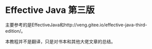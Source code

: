 # Effective Java 第三版

主要参考的是EffectiveJava和http://veng.gitee.io/effective-java-third-edition/。

本教程并不是翻译，只是对书本和其他大佬文章的总结。

